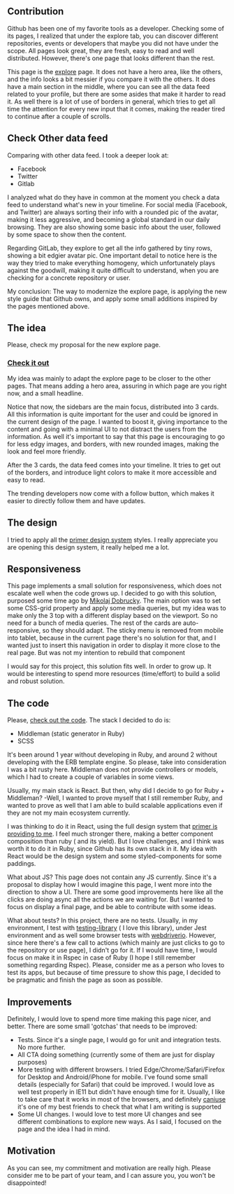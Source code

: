 ## Contribution
Github has been one of my favorite tools as a developer. Checking some of its pages, I realized that under the explore tab, you can discover different repositories, events or developers that maybe you did not have under the scope. All pages look great, they are fresh, easy to read and well distributed. However, there's one page that looks different than the rest.

This page is the [explore](https://github.com/explore) page. It does not have a hero area, like the others, and the info looks a bit messier if you compare it with the others. It does have a main section in the middle, where you can see all the data feed related to your profile, but there are some asides that make it harder to read it. As well there is a lot of use of borders in general, which tries to get all time the attention for every new input that it comes, making the reader tired to continue after a couple of scrolls.

## Check Other data feed
Comparing with other data feed. I took a deeper look at: 

 - Facebook
 - Twitter
 - Gitlab

I analyzed what do they have in common at the moment you check a data feed to understand what's new in your timeline. For social media (Facebook, and Twitter) are always sorting their info with a rounded pic of the avatar, making it less aggressive, and becoming a global standard in our daily browsing. They are also showing some basic info about the user, followed by some space to show then the content. 

Regarding GitLab, they explore to get all the info gathered by tiny rows, showing a bit edgier avatar pic. One important detail to notice here is the way they tried to make everything homogeny, which unfortunately plays against the goodwill, making it quite difficult to understand, when you are checking for a concrete repository or user.

My conclusion: The way to modernize the explore page, is applying the new style guide that Github owns, and apply some small additions inspired by the pages mentioned above.
## The idea
Please, check my proposal for the new explore page.

### [Check it out](https://ruffeng.github.io/Github-explore/)

My idea was mainly to adapt the explore page to be closer to the other pages. That means adding a hero area, assuring in which page are you right now, and a small headline.

Notice that now, the sidebars are the main focus, distributed into 3 cards. All this information is quite important for the user and could be ignored in the current design of the page. I wanted to boost it, giving importance to the content and going with a minimal UI to not distract the users from the information. As well it's important to say that this page is encouraging to go for less edgy images, and borders, with new rounded images, making the look and feel more friendly.

After the 3 cards, the data feed comes into your timeline. It tries to get out of the borders, and introduce light colors to make it more accessible and easy to read. 

The trending developers now come with a follow button, which makes it easier to directly follow them and have updates.

## The design

I tried to apply all the [primer design system](https://primer.style/) styles. I really appreciate you are opening this design system, it really helped me a lot.

## Responsiveness

This page implements a small solution for responsiveness, which does not escalate well when the code grows up. I decided to go with this solution, purposed some time ago by [Mikolaj Dobrucky](https://css-tricks.com/responsive-designs-and-css-custom-properties-building-a-flexible-grid-system/). The main option was to set some CSS-grid property and apply some media queries, but my idea was to make only the 3 top with a different display based on the viewport. So no need for a bunch of media queries. The rest of the cards are auto-responsive, so they should adapt. The sticky menu is removed from mobile into tablet, because in the current page there's no solution for that, and I wanted just to insert this navigation in order to display it more close to the real page. But was not my intention to rebuild that component

I would say for this project, this solution fits well. In order to grow up. It would be interesting to spend more resources (time/effort) to build a solid and robust solution.

## The code
Please, [check out the code](https://github.com/Ruffeng/Github-explore). The stack I decided to do is:

 - Middleman (static generator in Ruby)
 - SCSS

It's been around 1 year without developing in Ruby, and around 2 without developing with the ERB template engine. So please, take into consideration I was a bit rusty here. Middleman does not provide controllers or models, which I had to create a couple of variables in some views.

Usually, my main stack is React. But then, why did I decide to go for Ruby + Middleman? -Well, I wanted to prove myself that I still remember Ruby, and wanted to prove as well that I am able to build scalable applications even if they are not my main ecosystem currently.

I was thinking to do it in React, using the full design system that [primer is providing to me](https://primer.style/components/). I feel much stronger there, making a better component composition than ruby ( and its yield). But I love challenges, and I think was worth it to do it in Ruby, since Github has its own stack in it. My idea with React would be the design system and some styled-components for some paddings. 

What about JS? This page does not contain any JS currently. Since it's a proposal to display how I would imagine this page, I went more into the direction to show a UI.  There are some good improvements here like all the clicks are doing async all the actions we are waiting for. But I wanted to focus on display a final page, and be able to contribute with some ideas.

What about tests? In this project, there are no tests. Usually, in my environment, I test with [testing-library](https://github.com/testing-library) ( I love this library), under  Jest environment and as well some browser tests with [webdriverio](https://github.com/webdriverio/webdriverio). However, since here there's a few call to actions (which mainly are just clicks to go to the repository or use page), I didn't go for it. If I would have time, I would focus on make it in Rspec in case of Ruby (I hope I still remember something regarding Rspec). Please, consider me as a person who loves to test its apps, but because of time pressure to show this page, I decided to be pragmatic and finish the page as soon as possible.

## Improvements

Definitely, I would love to spend more time making this page nicer, and better. There are some small 'gotchas' that needs to be improved:

 - Tests. Since it's a single page, I would go for unit and integration tests. No more further.
 - All CTA doing something (currently some of them are just for display purposes)
 - More testing with different browsers. I tried Edge/Chrome/Safari/Firefox for Desktop and Android/iPhone for mobile. I've found some small details (especially for Safari) that could be improved. I would love as well test properly in  IE11 but didn't have enough time for it. Usually, I like to take care that it works in most of the browsers, and definitely [caniuse](https://caniuse.com/) it's one of my best friends to check that what I am writing is supported
 - Some UI changes. I would love to test more UI changes and see different combinations to explore new ways. As I said, I focused on the page and the idea I had in mind.

## Motivation 
As you can see, my commitment and motivation are really high. Please consider me to be part of your team, and I can assure you, you won't be disappointed!
